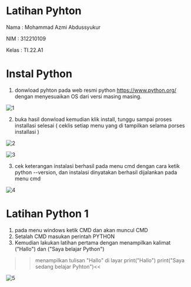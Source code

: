 # Latihan Pyhton
Nama    : Mohammad Azmi Abdussyukur

NIM     : 312210109

Kelas   : TI.22.A1
# Instal Python
1. donwload pyhton pada web resmi python https://www.python.org/ dengan menyesuaikan OS dari versi masing masing. 

![1](https://user-images.githubusercontent.com/115864496/197967600-fec586f3-8909-4ff2-8811-0a02fe6d71a9.png)

2. buka hasil donwload kemudian klik install, tunggu sampai proses installasi selesai ( ceklis setiap menu yang di tampilkan selama porses installasi )

![2](https://user-images.githubusercontent.com/115864496/197967876-ef2eaa99-cde1-4b01-9824-3d1420a2e94c.png)

![3](https://user-images.githubusercontent.com/115864496/197968144-37150ef1-ef49-43c6-803e-1afa829ca95f.png)


3. cek keterangan instalasi berhasil pada menu cmd dengan cara ketik python --version, dan instalasi dinyatakan berhasil dijalankan pada menu cmd

![4](https://user-images.githubusercontent.com/115864496/197969344-74d521b2-c064-48e9-8223-aad8572ce4c6.png)
# Latihan Python 1
1. pada menu windows ketik CMD dan akan muncul CMD
2. Setalah CMD masukan perintah PYTHON
3. Kemudian lakukan latihan pertama dengan menampilkan kalimat ("Hallo") dan ("Saya belajar Python")

>>menampilkan tulisan "Hallo" di layar
print("Hallo")
print("Saya sedang belajar Pyhton")<<

![5](https://user-images.githubusercontent.com/115864496/197973707-4bdc0a04-c69c-475a-8f03-a581d9abc93d.png)

